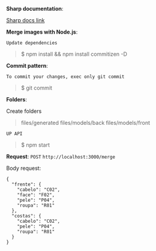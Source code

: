 **Sharp documentation**:

[Sharp docs link](https://sharp.pixelplumbing.com)


**Merge images with Node.js**:

`Update dependencies`

> $ npm install && npm install commitizen -D

**Commit pattern**:

`To commit your changes, exec only git commit`

> $ git commit

**Folders**:

Create folders

> files/generated
> files/models/back
> files/models/front


`UP API`

> $ npm start

**Request**: `POST`
`http://localhost:3000/merge`

Body request:

```
{
  "frente": {
    "cabelo": "C02",
    "face": "F02",
    "pele": "P04",
    "roupa": "R01"
  },
  "costas": {
    "cabelo": "C02",
    "pele": "P04",
    "roupa": "R01"
  }
}
```